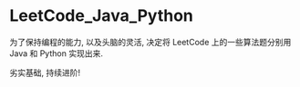 # LeetCode_Java_Python
为了保持编程的能力, 以及头脑的灵活, 决定将 LeetCode 上的一些算法题分别用 Java 和 Python 实现出来.

劣实基础, 持续进阶!
